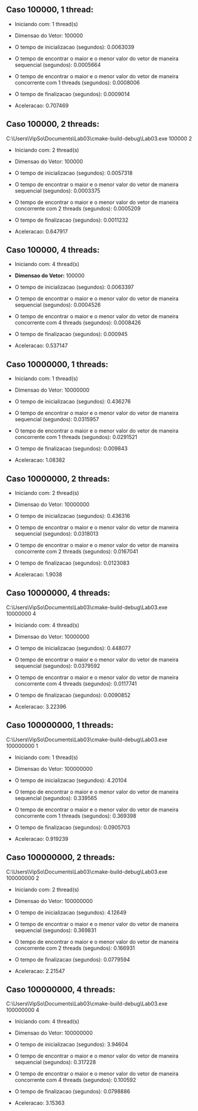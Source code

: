 ## Caso 100000, 1 thread:
* Iniciando com: 1 thread(s)

* Dimensao do Vetor: 100000

* O tempo de inicializacao (segundos): 0.0063039

* O tempo de encontrar o maior e o menor valor do vetor de maneira sequencial (segundos): 0.0005664

* O tempo de encontrar o maior e o menor valor do vetor de maneira concorrente com 1 threads (segundos): 0.0008006

* O tempo de finalizacao (segundos): 0.0009014

* Aceleracao: 0.707469

## Caso 100000, 2 threads:
C:\Users\VipSo\Documents\Lab03\cmake-build-debug\Lab03.exe 100000 2

* Iniciando com: 2 thread(s)

* Dimensao do Vetor: 100000

* O tempo de inicializacao (segundos): 0.0057318

* O tempo de encontrar o maior e o menor valor do vetor de maneira sequencial (segundos): 0.0003375

* O tempo de encontrar o maior e o menor valor do vetor de maneira concorrente com 2 threads (segundos): 0.0005209

* O tempo de finalizacao (segundos): 0.0011232

* Aceleracao: 0.647917

## Caso 100000, 4 threads:
* Iniciando com: 4 thread(s)

* **Dimensao do Vetor:** 100000

* O tempo de inicializacao (segundos): 0.0063397

* O tempo de encontrar o maior e o menor valor do vetor de maneira sequencial (segundos): 0.0004526

* O tempo de encontrar o maior e o menor valor do vetor de maneira concorrente com 4 threads (segundos): 0.0008426

* O tempo de finalizacao (segundos): 0.000945

* Aceleracao: 0.537147

## Caso 10000000, 1 threads:
* Iniciando com: 1 thread(s)

* Dimensao do Vetor: 10000000

* O tempo de inicializacao (segundos): 0.436276

* O tempo de encontrar o maior e o menor valor do vetor de maneira sequencial (segundos): 0.0315957

* O tempo de encontrar o maior e o menor valor do vetor de maneira concorrente com 1 threads (segundos): 0.0291521

* O tempo de finalizacao (segundos): 0.009843

* Aceleracao: 1.08382

## Caso 10000000, 2 threads:
* Iniciando com: 2 thread(s)

* Dimensao do Vetor: 10000000

* O tempo de inicializacao (segundos): 0.436316

* O tempo de encontrar o maior e o menor valor do vetor de maneira sequencial (segundos): 0.0318013
 
* O tempo de encontrar o maior e o menor valor do vetor de maneira concorrente com 2 threads (segundos): 0.0167041

* O tempo de finalizacao (segundos): 0.0123083
 
* Aceleracao: 1.9038

## Caso 10000000, 4 threads:
C:\Users\VipSo\Documents\Lab03\cmake-build-debug\Lab03.exe 10000000 4

* Iniciando com: 4 thread(s)

* Dimensao do Vetor: 10000000

* O tempo de inicializacao (segundos): 0.448077
 
* O tempo de encontrar o maior e o menor valor do vetor de maneira sequencial (segundos): 0.0379592

* O tempo de encontrar o maior e o menor valor do vetor de maneira concorrente com 4 threads (segundos): 0.0117741

* O tempo de finalizacao (segundos): 0.0090852

* Aceleracao: 3.22396

## Caso 100000000, 1 threads:
C:\Users\VipSo\Documents\Lab03\cmake-build-debug\Lab03.exe 100000000 1

* Iniciando com: 1 thread(s)

* Dimensao do Vetor: 100000000

* O tempo de inicializacao (segundos): 4.20104
 
* O tempo de encontrar o maior e o menor valor do vetor de maneira sequencial (segundos): 0.339565
 
* O tempo de encontrar o maior e o menor valor do vetor de maneira concorrente com 1 threads (segundos): 0.369398

* O tempo de finalizacao (segundos): 0.0905703

* Aceleracao: 0.919239

## Caso 100000000, 2 threads:
C:\Users\VipSo\Documents\Lab03\cmake-build-debug\Lab03.exe 100000000 2

* Iniciando com: 2 thread(s)
 
* Dimensao do Vetor: 100000000

* O tempo de inicializacao (segundos): 4.12649
 
* O tempo de encontrar o maior e o menor valor do vetor de maneira sequencial (segundos): 0.369831

* O tempo de encontrar o maior e o menor valor do vetor de maneira concorrente com 2 threads (segundos): 0.166931

* O tempo de finalizacao (segundos): 0.0779594

* Aceleracao: 2.21547

## Caso 100000000, 4 threads:
C:\Users\VipSo\Documents\Lab03\cmake-build-debug\Lab03.exe 100000000 4

* Iniciando com: 4 thread(s)

* Dimensao do Vetor: 100000000

* O tempo de inicializacao (segundos): 3.94604

* O tempo de encontrar o maior e o menor valor do vetor de maneira sequencial (segundos): 0.317228

* O tempo de encontrar o maior e o menor valor do vetor de maneira concorrente com 4 threads (segundos): 0.100592

* O tempo de finalizacao (segundos): 0.0798886

* Aceleracao: 3.15363


